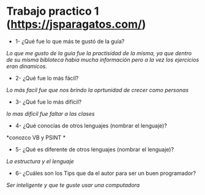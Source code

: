 # Trabajo practico 1 (https://jsparagatos.com/)
  
 * 1- ¿Qué fue lo que más te gustó de la guía?

*Lo que me gusto de la guia fue la practisidad de la misma, ya que dentro de su misma bibloteca habia mucha información pero a la vez los ejercicios eran dinamicos.*

* 2- ¿Qué fue lo más fácil?

*Lo más facil fue que nos brindo la oprtunidad de crecer como personas*

* 3- ¿Qué fue lo más difícil?

*lo mas dificil fue faltar a las clases*

* 4- ¿Qué conocías de otros lenguajes (nombrar el lenguaje)?

*conozco VB y PSINT *

* 5- ¿Qué es diferente de otros lenguajes (nombrar el lenguaje)?

*La estructura y el lenguaje*

* 6- ¿Cuáles son los Tips que da el autor para ser un buen programador?

*Ser inteligente y que te guste usar una computadora*
